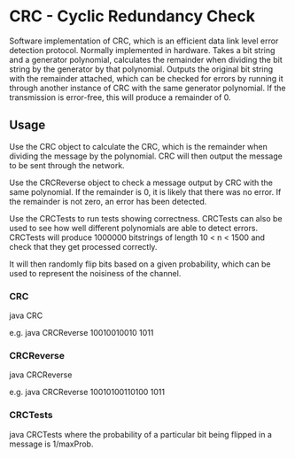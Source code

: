 # CRC - Cyclic Redundancy Check

Software implementation of CRC, which is an efficient data link level 
error detection protocol. Normally implemented in hardware.
Takes a bit string and a generator polynomial, 
calculates the remainder when dividing the bit string by the generator 
by that polynomial.
Outputs the original bit string with the remainder attached, which can be 
checked for errors by running it through another instance of CRC with 
the same generator polynomial. If the transmission is error-free, this
will produce a remainder of 0. 

## Usage
Use the CRC object to calculate the CRC, which is the remainder when
dividing the message by the polynomial. 
CRC will then output the message to be sent through the network.

Use the CRCReverse object to check a message output by CRC with the same
polynomial. If the remainder is 0, it is likely that there was no error. 
If the remainder is not zero, an error has been detected.

Use the CRCTests to run tests showing correctness.
CRCTests can also be used to see how well different polynomials are
able to detect errors. CRCTests will produce 1000000 bitstrings of 
length 10 < n < 1500 and check that they get processed correctly. 

It will then randomly flip bits based on a given probability, which can
be used to represent the noisiness of the channel. 

### CRC
java CRC <bitstring> <polynomial>

e.g. java CRCReverse 10010010010 1011

### CRCReverse
java CRCReverse <bitstring> <polynomial>

e.g. java CRCReverse 10010100110100 1011

### CRCTests
java CRCTests <polynomial> <maxProb>
where the probability of a particular bit being flipped in a message
is 1/maxProb.

